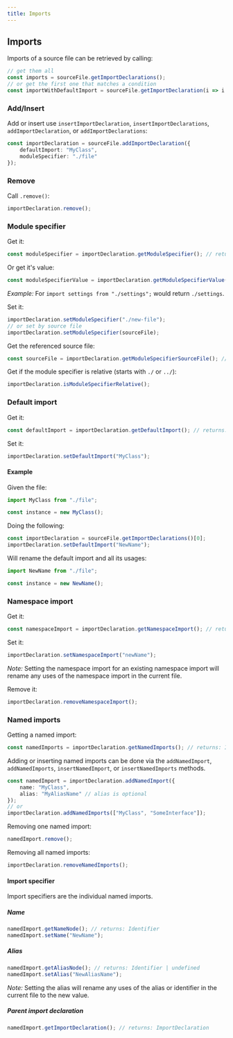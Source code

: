 ```yaml
---
title: Imports
---
```


## Imports

Imports of a source file can be retrieved by calling:

```ts
// get them all
const imports = sourceFile.getImportDeclarations();
// or get the first one that matches a condition
const importWithDefaultImport = sourceFile.getImportDeclaration(i => i.getDefaultImport() != null);
```

### Add/Insert

Add or insert use `insertImportDeclaration`, `insertImportDeclarations`, `addImportDeclaration`, or `addImportDeclarations`:

```ts
const importDeclaration = sourceFile.addImportDeclaration({
    defaultImport: "MyClass",
    moduleSpecifier: "./file"
});
```

### Remove

Call `.remove()`:

```ts
importDeclaration.remove();
```

### Module specifier

Get it:

```ts
const moduleSpecifier = importDeclaration.getModuleSpecifier(); // returns: StringLiteral
```

Or get it's value:

```ts
const moduleSpecifierValue = importDeclaration.getModuleSpecifierValue(); // returns: string
```

_Example:_ For `import settings from "./settings";` would return `./settings`.

Set it:

```ts
importDeclaration.setModuleSpecifier("./new-file");
// or set by source file
importDeclaration.setModuleSpecifier(sourceFile);
```

Get the referenced source file:

```ts
const sourceFile = importDeclaration.getModuleSpecifierSourceFile(); // returns: SourceFile | undefined
```

Get if the module specifier is relative (starts with `./` or `../`):

```ts
importDeclaration.isModuleSpecifierRelative();
```

### Default import

Get it:

```ts
const defaultImport = importDeclaration.getDefaultImport(); // returns: Identifier | undefined
```

Set it:

```ts
importDeclaration.setDefaultImport("MyClass");
```

#### Example

Given the file:

```ts
import MyClass from "./file";

const instance = new MyClass();
```

Doing the following:

```ts
const importDeclaration = sourceFile.getImportDeclarations()[0];
importDeclaration.setDefaultImport("NewName");
````

Will rename the default import and all its usages:

```ts
import NewName from "./file";

const instance = new NewName();
```

### Namespace import

Get it:

```ts
const namespaceImport = importDeclaration.getNamespaceImport(); // returns: Identifier | undefined
```

Set it:

```ts
importDeclaration.setNamespaceImport("newName");
```

_Note:_ Setting the namespace import for an existing namespace import will rename any uses of the namespace import in the current file.

Remove it:

```ts
importDeclaration.removeNamespaceImport();
```

### Named imports

Getting a named import:

```ts
const namedImports = importDeclaration.getNamedImports(); // returns: ImportSpecifier
```

Adding or inserting named imports can be done via the `addNamedImport`, `addNamedImports`, `insertNamedImport`, or `insertNamedImports` methods.

```ts
const namedImport = importDeclaration.addNamedImport({
    name: "MyClass",
    alias: "MyAliasName" // alias is optional
});
// or
importDeclaration.addNamedImports(["MyClass", "SomeInterface"]);
```

Removing one named import:

```ts
namedImport.remove();
```

Removing all named imports:

```ts
importDeclaration.removeNamedImports();
```

#### Import specifier

Import specifiers are the individual named imports.

##### Name

```ts
namedImport.getNameNode(); // returns: Identifier
namedImport.setName("NewName");
```

##### Alias

```ts
namedImport.getAliasNode(); // returns: Identifier | undefined
namedImport.setAlias("NewAliasName");
```

_Note:_ Setting the alias will rename any uses of the alias or identifier in the current file to the new value.

##### Parent import declaration

```ts
namedImport.getImportDeclaration(); // returns: ImportDeclaration
```
